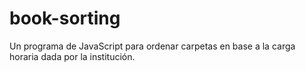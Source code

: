 # book-sorting

Un programa de JavaScript para ordenar carpetas en base a la carga horaria dada por la institución.
